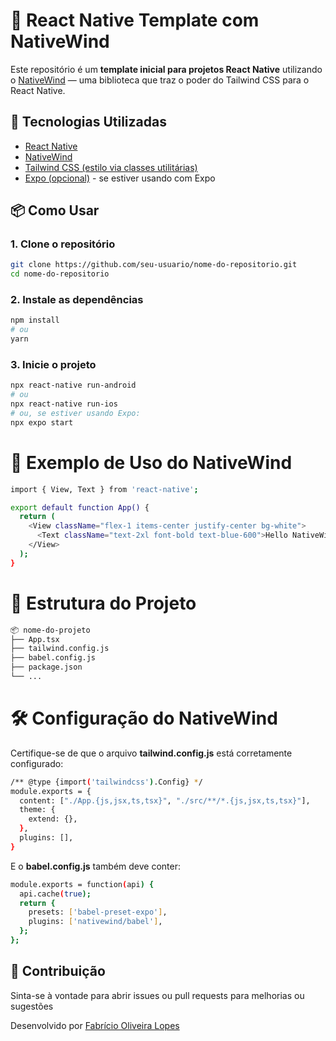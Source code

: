 # 📱 React Native Template com NativeWind

Este repositório é um **template inicial para projetos React Native** utilizando o [NativeWind](https://www.nativewind.dev/) — uma biblioteca que traz o poder do Tailwind CSS para o React Native.

## 🚀 Tecnologias Utilizadas

- [React Native](https://reactnative.dev/)
- [NativeWind](https://www.nativewind.dev/)
- [Tailwind CSS (estilo via classes utilitárias)](https://tailwindcss.com/)
- [Expo (opcional)](https://expo.dev/) - se estiver usando com Expo

## 📦 Como Usar

### 1. Clone o repositório

```bash
git clone https://github.com/seu-usuario/nome-do-repositorio.git
cd nome-do-repositorio
```

### 2. Instale as dependências

```bash
npm install
# ou
yarn
```

### 3. Inicie o projeto

```bash
npx react-native run-android
# ou
npx react-native run-ios
# ou, se estiver usando Expo:
npx expo start
```

# 🎨 Exemplo de Uso do NativeWind

```bash
import { View, Text } from 'react-native';

export default function App() {
  return (
    <View className="flex-1 items-center justify-center bg-white">
      <Text className="text-2xl font-bold text-blue-600">Hello NativeWind!</Text>
    </View>
  );
}
```

# 📁 Estrutura do Projeto

```bash
📦 nome-do-projeto
├── App.tsx
├── tailwind.config.js
├── babel.config.js
├── package.json
└── ...
```

# 🛠 Configuração do NativeWind

Certifique-se de que o arquivo **tailwind.config.js** está corretamente configurado:

```bash
/** @type {import('tailwindcss').Config} */
module.exports = {
  content: ["./App.{js,jsx,ts,tsx}", "./src/**/*.{js,jsx,ts,tsx}"],
  theme: {
    extend: {},
  },
  plugins: [],
}
```

E o **babel.config.js** também deve conter:

```bash
module.exports = function(api) {
  api.cache(true);
  return {
    presets: ['babel-preset-expo'],
    plugins: ['nativewind/babel'],
  };
};
```

## 🤝 Contribuição
Sinta-se à vontade para abrir issues ou pull requests para melhorias ou sugestões


Desenvolvido por [Fabrício Oliveira Lopes](github.com/Fabrioco)

